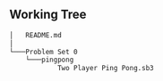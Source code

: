 ## Working Tree
```cmd
│   README.md
│
└───Problem Set 0
    └───pingpong
            Two Player Ping Pong.sb3
```